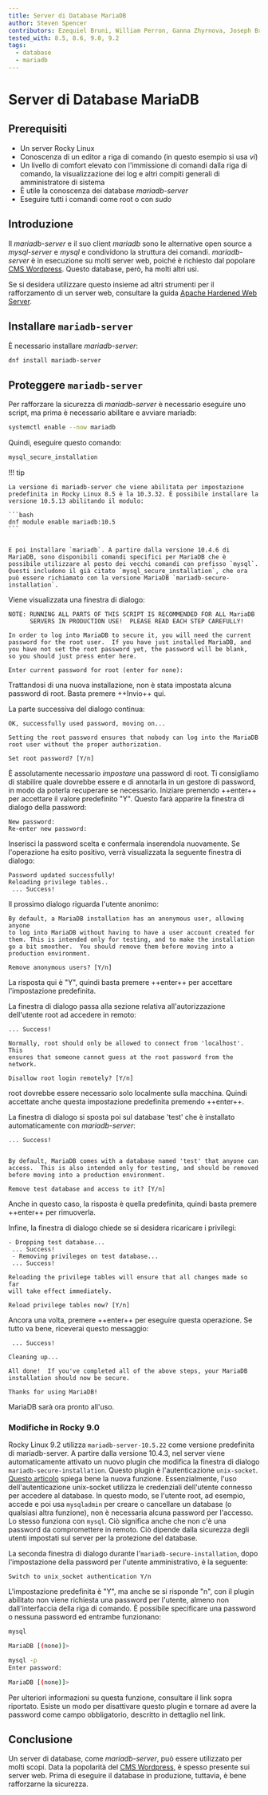 ```yaml
---
title: Server di Database MariaDB
author: Steven Spencer
contributors: Ezequiel Bruni, William Perron, Ganna Zhyrnova, Joseph Brinkman
tested_with: 8.5, 8.6, 9.0, 9.2
tags:
  - database
  - mariadb
---
```


# Server di Database MariaDB

## Prerequisiti

- Un server Rocky Linux
- Conoscenza di un editor a riga di comando (in questo esempio si usa *vi*)
- Un livello di comfort elevato con l'immissione di comandi dalla riga di comando, la visualizzazione dei log e altri compiti generali di amministratore di sistema
- È utile la conoscenza dei database *mariadb-server*
- Eseguire tutti i comandi come root o con *sudo*

## Introduzione

Il *mariadb-server* e il suo client *mariadb* sono le alternative open source a *mysql-server* e *mysql* e condividono la struttura dei comandi. <em x-id=“3”>mariadb-server</em> è in esecuzione su molti server web, poiché è richiesto dal popolare [CMS Wordpress](https://wordpress.org/). Questo database, però, ha molti altri usi.

Se si desidera utilizzare questo insieme ad altri strumenti per il rafforzamento di un server web, consultare la guida [Apache Hardened Web Server](../web/apache_hardened_webserver/index.md).

## Installare `mariadb-server`

È necessario installare _mariadb-server_:

```bash
dnf install mariadb-server
```

## Proteggere `mariadb-server`

Per rafforzare la sicurezza di <em x-id=“3”>mariadb-server</em> è necessario eseguire uno script, ma prima è necessario abilitare e avviare mariadb:

```bash
systemctl enable --now mariadb
```

Quindi, eseguire questo comando:

```bash
mysql_secure_installation
```

!!! tip

    La versione di mariadb-server che viene abilitata per impostazione predefinita in Rocky Linux 8.5 è la 10.3.32. È possibile installare la versione 10.5.13 abilitando il modulo:

    ```bash
    dnf module enable mariadb:10.5
    ```


    E poi installare `mariadb`. A partire dalla versione 10.4.6 di MariaDB, sono disponibili comandi specifici per MariaDB che è possibile utilizzare al posto dei vecchi comandi con prefisso `mysql`. Questi includono il già citato `mysql_secure_installation`, che ora può essere richiamato con la versione MariaDB `mariadb-secure-installation`.

Viene visualizzata una finestra di dialogo:

```text
NOTE: RUNNING ALL PARTS OF THIS SCRIPT IS RECOMMENDED FOR ALL MariaDB
      SERVERS IN PRODUCTION USE!  PLEASE READ EACH STEP CAREFULLY!

In order to log into MariaDB to secure it, you will need the current
password for the root user.  If you have just installed MariaDB, and
you have not set the root password yet, the password will be blank,
so you should just press enter here.

Enter current password for root (enter for none):
```

Trattandosi di una nuova installazione, non è stata impostata alcuna password di root. Basta premere ++Invio++ qui.

La parte successiva del dialogo continua:

```text
OK, successfully used password, moving on...

Setting the root password ensures that nobody can log into the MariaDB
root user without the proper authorization.

Set root password? [Y/n]
```

È assolutamente necessario *impostare* una password di root. Ti consigliamo di stabilire quale dovrebbe essere e di annotarla in un gestore di password, in modo da poterla recuperare se necessario. Iniziare premendo ++enter++ per accettare il valore predefinito "Y". Questo farà apparire la finestra di dialogo della password:

```text
New password:
Re-enter new password:
```

Inserisci la password scelta e confermala inserendola nuovamente. Se l'operazione ha esito positivo, verrà visualizzata la seguente finestra di dialogo:

```text
Password updated successfully!
Reloading privilege tables..
 ... Success!
```

Il prossimo dialogo riguarda l'utente anonimo:

```text
By default, a MariaDB installation has an anonymous user, allowing anyone
to log into MariaDB without having to have a user account created for
them. This is intended only for testing, and to make the installation
go a bit smoother.  You should remove them before moving into a
production environment.

Remove anonymous users? [Y/n]
```

La risposta qui è "Y", quindi basta premere ++enter++ per accettare l'impostazione predefinita.

La finestra di dialogo passa alla sezione relativa all'autorizzazione dell'utente root ad accedere in remoto:

```text
... Success!

Normally, root should only be allowed to connect from 'localhost'.  This
ensures that someone cannot guess at the root password from the network.

Disallow root login remotely? [Y/n]
```

root dovrebbe essere necessario solo localmente sulla macchina. Quindi accettate anche questa impostazione predefinita premendo ++enter++.

La finestra di dialogo si sposta poi sul database 'test' che è installato automaticamente con _mariadb-server_:

```text
... Success!


By default, MariaDB comes with a database named 'test' that anyone can
access.  This is also intended only for testing, and should be removed
before moving into a production environment.

Remove test database and access to it? [Y/n]
```

Anche in questo caso, la risposta è quella predefinita, quindi basta premere ++enter++ per rimuoverla.

Infine, la finestra di dialogo chiede se si desidera ricaricare i privilegi:

```text
- Dropping test database...
 ... Success!
 - Removing privileges on test database...
 ... Success!

Reloading the privilege tables will ensure that all changes made so far
will take effect immediately.

Reload privilege tables now? [Y/n]
```

Ancora una volta, premere ++enter++ per eseguire questa operazione. Se tutto va bene, riceverai questo messaggio:

```text
 ... Success!

Cleaning up...

All done!  If you've completed all of the above steps, your MariaDB
installation should now be secure.

Thanks for using MariaDB!
```

MariaDB sarà ora pronto all'uso.

### Modifiche in Rocky 9.0

Rocky Linux 9.2 utilizza `mariadb-server-10.5.22` come versione predefinita di mariadb-server. A partire dalla versione 10.4.3, nel server viene automaticamente attivato un nuovo plugin che modifica la finestra di dialogo `mariadb-secure-installation`. Questo plugin è l'autenticazione `unix-socket`. [Questo articolo](https://mariadb.com/kb/en/authentication-plugin-unix-socket/) spiega bene la nuova funzione. Essenzialmente, l'uso dell'autenticazione unix-socket utilizza le credenziali dell'utente connesso per accedere al database. In questo modo, se l'utente root, ad esempio, accede e poi usa `mysqladmin` per creare o cancellare un database (o qualsiasi altra funzione), non è necessaria alcuna password per l'accesso. Lo stesso funziona con `mysql`. Ciò significa anche che non c'è una password da compromettere in remoto. Ciò dipende dalla sicurezza degli utenti impostati sul server per la protezione del database.

La seconda finestra di dialogo durante l'`mariadb-secure-installation`, dopo l'impostazione della password per l'utente amministrativo, è la seguente:

```text
Switch to unix_socket authentication Y/n
```

L'impostazione predefinita è "Y", ma anche se si risponde "n", con il plugin abilitato non viene richiesta una password per l'utente, almeno non dall'interfaccia della riga di comando. È possibile specificare una password o nessuna password ed entrambe funzionano:

```bash
mysql

MariaDB [(none)]>
```

```bash
mysql -p
Enter password:

MariaDB [(none)]>
```

Per ulteriori informazioni su questa funzione, consultare il link sopra riportato. Esiste un modo per disattivare questo plugin e tornare ad avere la password come campo obbligatorio, descritto in dettaglio nel link.

## Conclusione

Un server di database, come *mariadb-server*, può essere utilizzato per molti scopi. Data la popolarità del [CMS Wordpress](https://wordpress.org), è spesso presente sui server web. Prima di eseguire il database in produzione, tuttavia, è bene rafforzarne la sicurezza.
